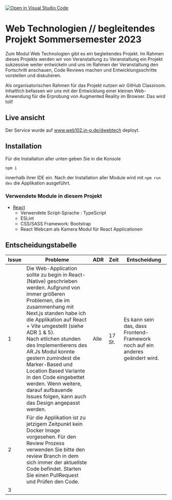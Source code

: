 [![Open in Visual Studio Code](https://classroom.github.com/assets/open-in-vscode-c66648af7eb3fe8bc4f294546bfd86ef473780cde1dea487d3c4ff354943c9ae.svg)](https://classroom.github.com/online_ide?assignment_repo_id=10772887&assignment_repo_type=AssignmentRepo)
# Web Technologien // begleitendes Projekt Sommersemester 2023
Zum Modul Web Technologien gibt es ein begleitendes Projekt. Im Rahmen dieses Projekts werden wir von Veranstaltung zu Veranstaltung ein Projekt sukzessive weiter entwickeln und uns im Rahmen der Veranstaltung den Fortschritt anschauen, Code Reviews machen und Entwicklungsschritte vorstellen und diskutieren.

Als organisatorischen Rahmen für das Projekt nutzen wir GitHub Classroom. Inhaltlich befassen wir uns mit der Entwicklung einer kleinen Web-Anwendung für die Erprobung von Augmented Reality im Browser. Das wird toll!

## Live ansicht
Der Service wurde auf www.web102.in-p.de/dwebtech deployt.

## Installation

Für die Installation aller unten geben Sie in die Konsole 
````
npm i 
````
innerhalb ihrer IDE ein. Nach der Installation aller Module wird mit `npm run dev` die Applikation ausgeführt.


### Verwendete Module in diesem Projekt
* [React](https://react.dev/learn/start-a-new-react-project)
  * Verwendete Script-Sprache : TypeScript
  * ESLint
  * CSS/SASS Framework: Bootstrap
  * React Webcam als Kamera Modul für React Applicationen

## Entscheidungstabelle
| Issue | Probleme                                                                                                                                                                                                                                                                                                                                                                                                                                                                                   | ADR | Zeit | Entscheidung                    |
|-------|--------------------------------------------------------------------------------------------------------------------------------------------------------------------------------------------------------------------------------------------------------------------------------------------------------------------------------------------------------------------------------------------------------------------------------------------------------------------------------------------|-----|------|---------------------------------|
| 1     | Die Web-Application sollte zu begin in React-(Native) geschrieben werden. Aufgrund von immer größeren Problemen, die im zusammenhang mit Next.js standen habe ich die Applikation auf React + Vite umgestellt (siehe ADR 1 & 5). <br>Nach etlichen stunden des Implementierens des AR.Js Modul konnte gestern zumindest die Marker-Based und Location Based Variante in den Code eingebettet werden. Wenn weitere, darauf aufbauende Issues folgen, kann auch das Design angepasst werden. | Alle | 17 St. | Es kann sein das, dass Frontend-Framework noch auf ein anderes geändert wird.
| 2     | Für die Applikation ist zu jetzigem Zeitpunkt kein Docker Image vorgesehen. Für den Review Prozess verwenden Sie bitte den review Branch in dem sich immer der aktuellste Code befindet. Starten Sie einen PullRequest und Prüfen den Code.                                                                                                                                                                                                                                                |     |      |                                 |
| 3     |                                                                                                                                                                                                                                                                                                                                                                                                                                                                                            |     |      |                                 |



